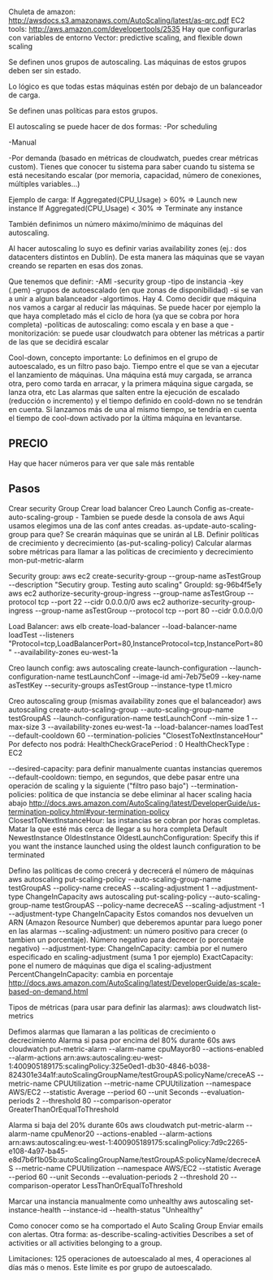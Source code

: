 Chuleta de amazon: http://awsdocs.s3.amazonaws.com/AutoScaling/latest/as-qrc.pdf
EC2 tools: http://aws.amazon.com/developertools/2535
Hay que configurarlas con variables de entorno
Vector: predictive scaling, and flexible down scaling

Se definen unos grupos de autoscaling.
Las máquinas de estos grupos deben ser sin estado.

Lo lógico es que todas estas máquinas estén por debajo de un balanceador de carga.

Se definen unas políticas para estos grupos.

El autoscaling se puede hacer de dos formas:
-Por scheduling

-Manual

-Por demanda (basado en métricas de cloudwatch, puedes crear métricas custom). Tienes que conocer tu sistema para saber cuando tu sistema se está necesitando escalar (por memoria, capacidad, número de conexiones, múltiples variables...)

Ejemplo de carga:
If Aggregated(CPU_Usage) > 60% => Launch new instance
If Aggregated(CPU_Usage) < 30% => Terminate any instance


También definimos un número máximo/mínimo de máquinas del autoscaling.

Al hacer autoscaling lo suyo es definir varias availability zones (ej.: dos datacenters distintos en Dublín). De esta manera las máquinas que se vayan creando se reparten en esas dos zonas.

Que tenemos que definir:
-AMI
-security group
-tipo de instancia
-key (.pem)
-grupos de autoescalado (en que zonas de disponibilidad)
-si se van a unir a algun balanceador
-algortimos. Hay 4. Como decidir que máquina nos vamos a cargar al reducir las máquinas. Se puede hacer por ejemplo la que haya completado más el ciclo de hora (ya que se cobra por hora completa)
-políticas de autoscaling: como escala y en base a que
-monitorización: se puede usar cloudwatch para obtener las métricas a partir de las que se decidirá escalar


Cool-down, concepto importante:
Lo definimos en el grupo de autoescalado, es un filtro paso bajo.
Tiempo entre el que se van a ejecutar el lanzamiento de máquinas.
Una máquina está muy cargada, se arranca otra, pero como tarda en arracar, y la primera máquina sigue cargada, se lanza otra, etc
Las alarmas que salten entre la ejecución de escalado (reducción o incremento) y el tiempo definido en coold-down no se tendrán en cuenta.
Si lanzamos más de una al mismo tiempo, se tendría en cuenta el tiempo de cool-down activado por la última máquina en levantarse.


## PRECIO ##
Hay que hacer números para ver que sale más rentable


## Pasos ## 
Crear security Group
Crear load balancer
Creo Launch Config
as-create-auto-scaling-group - Tambien se puede desde la consola de aws
  Aqui usamos elegimos una de las conf antes creadas.
as-update-auto-scaling-group para que?
Se crearán máquinas que se unirán al LB.
Definir políticas de crecimiento y decrecimiento (as-put-scaling-policy)
Calcular alarmas sobre métricas para llamar a las políticas de crecimiento y decrecimiento mon-put-metric-alarm

Security group:
aws ec2 create-security-group --group-name asTestGroup --description "Secutiry group. Testing auto scaling"
GroupId: sg-96b4f5e1y
aws ec2 authorize-security-group-ingress --group-name asTestGroup --protocol tcp --port 22 --cidr 0.0.0.0/0
aws ec2 authorize-security-group-ingress --group-name asTestGroup --protocol tcp --port 80 --cidr 0.0.0.0/0

Load Balancer:
aws elb create-load-balancer --load-balancer-name loadTest --listeners "Protocol=tcp,LoadBalancerPort=80,InstanceProtocol=tcp,InstancePort=80" --availability-zones eu-west-1a

Creo launch config:
aws autoscaling create-launch-configuration --launch-configuration-name testLaunchConf --image-id ami-7eb75e09 --key-name asTestKey --security-groups asTestGroup --instance-type t1.micro

Creo autoscaling group (mismas availability zones que el balanceador)
aws autoscaling create-auto-scaling-group --auto-scaling-group-name testGroupAS --launch-configuration-name testLaunchConf --min-size 1 --max-size 3 --availability-zones eu-west-1a --load-balancer-names loadTest --default-cooldown 60 --termination-policies "ClosestToNextInstanceHour"
  Por defecto nos podrá: 
    HealthCheckGracePeriod : 0
    HealthCheckType        : EC2

  --desired-capacity: para definir manualmente cuantas instancias queremos
  --default-cooldown: tiempo, en segundos, que debe pasar entre una operación de scaling y la siguiente ("filtro paso bajo")
  --termination-policies: política de que instancia se debe eliminar al hacer scaling hacia abajo
    http://docs.aws.amazon.com/AutoScaling/latest/DeveloperGuide/us-termination-policy.html#your-termination-policy
    ClosestToNextInstanceHour: las instancias se cobran por horas completas. Matar la que esté más cerca de llegar a su hora completa
    Default
    NewestInstance
    OldestInstance
    OldestLaunchConfiguration: Specify this if you want the instance launched using the oldest launch configuration to be terminated

Defino las políticas de como crecerá y decrecerá el número de máquinas
aws autoscaling put-scaling-policy --auto-scaling-group-name testGroupAS --policy-name creceAS --scaling-adjustment 1 --adjustment-type ChangeInCapacity
aws autoscaling put-scaling-policy --auto-scaling-group-name testGroupAS --policy-name decreceAS --scaling-adjustment -1 --adjustment-type ChangeInCapacity
  Estos comandos nos devuelven un ARN (Amazon Resource Number) que deberemos apuntar para luego poner en las alarmas
  --scaling-adjustment: un número positivo para crecer (o tambien un porcentaje). Número negativo para decrecer (o porcentaje negativo)
  --adjustment-type: 
    ChangeInCapacity: cambia por el numero especificado en scaling-adjustment (suma 1 por ejemplo)
    ExactCapacity: pone el numero de máquinas que diga el scaling-adjustment
    PercentChangeInCapacity: cambia en porcentaje
    http://docs.aws.amazon.com/AutoScaling/latest/DeveloperGuide/as-scale-based-on-demand.html

Tipos de métricas (para usar para definir las alarmas):
aws cloudwatch list-metrics

Defimos alarmas que llamaran a las políticas de crecimiento o decrecimiento
Alarma si pasa por encima del 80% durante 60s
aws cloudwatch put-metric-alarm --alarm-name cpuMayor80 --actions-enabled --alarm-actions arn:aws:autoscaling:eu-west-1:400905189175:scalingPolicy:325e0ed1-db30-4846-b038-824301e34a1f:autoScalingGroupName/testGroupAS:policyName/creceAS --metric-name CPUUtilization --metric-name CPUUtilization --namespace AWS/EC2 --statistic Average --period 60 --unit Seconds --evaluation-periods 2 --threshold 80 --comparison-operator GreaterThanOrEqualToThreshold

Alarma si baja del 20% durante 60s
aws cloudwatch put-metric-alarm --alarm-name cpuMenor20 --actions-enabled --alarm-actions arn:aws:autoscaling:eu-west-1:400905189175:scalingPolicy:7d9c2265-e108-4a97-ba45-e8d7b6f1b05b:autoScalingGroupName/testGroupAS:policyName/decreceAS --metric-name CPUUtilization --namespace AWS/EC2 --statistic Average --period 60 --unit Seconds --evaluation-periods 2 --threshold 20 --comparison-operator LessThanOrEqualToThreshold


Marcar una instancia manualmente como unhealthy
aws autoscaling set-instance-health --instance-id <value> --health-status "Unhealthy"


Como conocer como se ha comportado el Auto Scaling Group
Enviar emails con alertas.
Otra forma:
as-describe-scaling-activities
Describes a set of activities or all activities belonging to a group.



Limitaciones: 125 operaciones de autoescalado al mes, 4 operaciones al días más o menos.
Este límite es por grupo de autoescalado.
